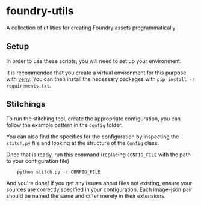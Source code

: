 # foundry-utils

A collection of utilities for creating Foundry assets programmatically

## Setup

In order to use these scripts, you will need to set up your environment.

It is recommended that you create a virtual environment for this purpose with [venv](https://docs.python.org/3/library/venv.html). You can then install the necessary packages with `pip install -r requirements.txt`.

## Stitchings

To run the stitching tool, create the appropriate configuration,
you can follow the example pattern in the `config` folder.

You can also find the specifics for the configuration by inspecting the `stitch.py` file
and looking at the structure of the `Config` class.

Once that is ready, run this command (replacing `CONFIG_FILE` with the path to your configuration file)

```sh
    python stitch.py -c CONFIG_FILE
```

And you're done! If you get any issues about files not existing,
ensure your sources are correctly specified in your configuration.
Each image-json pair should be named the same and differ merely in their extensions.
